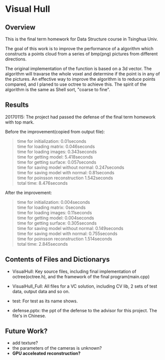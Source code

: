 # Visual Hull
## Overview
This is the final term homework for Data Structure course in Tsinghua Univ.

The goal of this work is to improve the performance of a algorithm which constructs a points cloud from a series of bmp(png) pictures from different directions.

The original implementation of the function is based on a 3d vector. The algorithm will travarse the whole voxel and determine if the point is in any of the pictures. An effective way to improve the algorithm is to reduce points compared, and I planed to use octree to achieve this. The spirit of the algorithm is the same as Shell sort, "coarse to fine".


## Results

20170115: The project had passed the defense of the final term homework with top mark.



Before the improvement(copied from output file):

>time for initialization: 0.01seconds<br>
>time for loading matrix: 0.046seconds<br>
>time for loading images: 0.343seconds<br>
>time for getting model: 5.418seconds<br>
>time for getting surface: 0.057seconds<br>
>time for saving model without normal: 0.247seconds<br>
>time for saving model with normal: 0.81seconds<br>
>time for poinsson reconstruction 1.542seconds<br>
>total time: 8.476seconds<br>


After the improvement:

>time for initialization: 0.004seconds<br>
>time for loading matrix: 0seconds<br>
>time for loading images: 0.11seconds<br>
>time for getting model: 0.004seconds<br>
>time for getting surface: 0.305seconds<br>
>time for saving model without normal: 0.149seconds<br>
>time for saving model with normal: 0.755seconds<br>
>time for poinsson reconstruction 1.514seconds<br>
>total time: 2.845seconds<br>


## Contents of Files and Dictionarys


- VisualHull: Key source files, including final implementation of octree(octree.h), and the framework of the final program(main.cpp)

- VisualHull_Full: All files for a VC solution, including CV lib, 2 sets of test data, output data and so on.

- test: For test as its name shows.

- defense.pptx: the ppt of the defense to the advisor for this project. The file's in Chinese.

## Future Work?

- add texture?
- the parameters of the cameras is unknown?
- **GPU acceleated reconstruction?**
